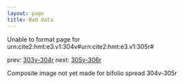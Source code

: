 ```yaml
---
layout: page
title: Bad data
---
```


Unable to format page for urn:cite2:hmt:e3.v1:304v#urn:cite2:hmt:e3.v1:305r#

prev: [303v-304r](../303v-304r/) next: [305v-306r](../305v-306r/)

Composite image not yet made for bifolio spread 304v-305r


